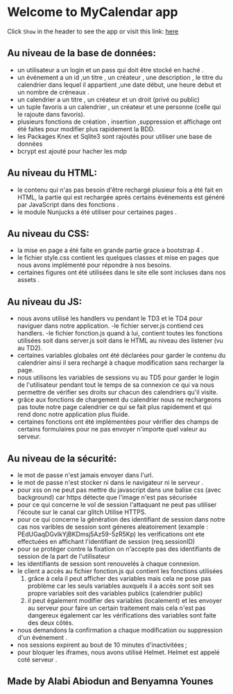 Welcome to MyCalendar app
=========================

Click `Show` in the header to see the app or
visit this link: [here](https://projet-aws.glitch.me/)


Au niveau de la base de données:
--------------------------------
- un utilisateur a un login et un pass qui doit être stocké en haché .
- un événement a un id ,un titre , un créateur , une description , le titre du calendrier dans lequel il appartient ,une date début, une heure debut et un nombre de créneaux  .
- un calendrier a un titre , un créateur et un droit (privé ou public)
- un tuple favoris a un calendrier , un créateur et une personne (celle qui le rajoute dans favoris).
- plusieurs fonctions de création , insertion ,suppression et affichage ont été faites pour modifier plus rapidement la BDD.
- les Packages Knex et Sqlite3 sont rajoutés pour utiliser une base de données
- bcrypt est ajouté pour hacher les mdp

Au niveau du HTML:
-------------------
- le contenu qui n'as pas besoin d'être rechargé plusieur fois a été fait en HTML, la partie qui est rechargée après certains événements est généré par JavaScript dans des fonctions .
- le module Nunjucks a été utiliser pour certaines pages .

Au niveau du CSS:
------------------
- la mise en page a été faite en grande partie grace a bootstrap 4 .
- le fichier style.css contient les quelques classes et mise en pages que nous avons implémenté pour répondre à nos besoins.
- certaines figures ont été utilisées dans le site elle sont incluses dans nos assets .

Au niveau du JS:
-----------------
- nous avons utilisé les handlers vu pendant le TD3 et le TD4 pour naviguer dans notre application.
-le fichier server.js contiend ces handlers.
-le fichier fonction.js quand à lui, contient toutes les fonctions utilisées soit dans server.js soit dans le HTML au niveau des listener (vu au TD2).
- certaines variables globales ont été déclarées pour garder le contenu du calendrier ainsi il sera rechargé à chaque modification sans recharger la page. 
- nous utilisons les variables de sessions vu au TD5 pour garder le login de l'utilisateur pendant tout le temps de sa connexion ce qui va nous permettre de vérifier ses droits sur chacun des calendriers qu'il visite. 
- grâce aux fonctions de chargement du calendrier nous ne rechargeons pas toute notre page calendrier ce qui se fait plus rapidement et qui rend donc notre application plus fluide.
- certaines fonctions ont été implémentées pour vérifier des champs de certains formulaires pour ne pas envoyer n'importe quel valeur au serveur.

Au niveau de la sécurité:
---------------------------
- le mot de passe n'est jamais envoyer dans l'url.
- le mot de passe n'est stocker ni dans le navigateur ni le serveur .
- pour xss on ne peut pas mettre du javascript dans une balise css (avec background) car https détecte que l'image n'est pas sécurisée
- pour ce qui concerne le vol de session l'attaquant ne peut pas utiliser l'écoute sur le canal car glitch  Utilise HTTPS.
- pour ce qui concerne la génération des identifiant de session dans notre cas nos varibles de session sont géneres aleatoirement (example : PEdUGaqDGvIkYjBKDmsj5Az59-5zR5Kp) les verifications ont ete effectuées en affichant l'identifiant de session (req.sessionID)
- pour se protéger contre la fixation on n'accepte pas des identifiants de session de la part de l'utilisateur
- les identifiants de session sont renouvelés à chaque connexion.
- le client a accès au fichier fonction.js qui contient les fonctions utilisées
  1. grâce à cela il peut afficher des variables mais cela ne pose pas problème car les seuls variables auxquels il a accès sont soit ses propre variables soit des variables publics (calendrier public)
  2. il peut également modifier des variables (localement) et les envoyer au serveur pour faire un certain traitement mais cela n'est pas dangereux également car les vérifications des variables sont faite des deux côtés.
- nous demandons la confirmation a chaque modification ou suppression d'un événement .    
- nos sessions expirent au bout de 10 minutes d'inactivitées ;
- pour bloquer les iframes, nous avons utilisé Helmet. Helmet est appelé coté serveur .

Made by Alabi Abiodun and Benyamna Younes 
---------------------------------------


